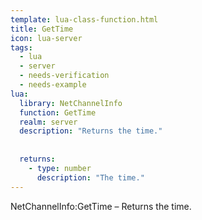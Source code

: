 ```yaml
---
template: lua-class-function.html
title: GetTime
icon: lua-server
tags:
  - lua
  - server
  - needs-verification
  - needs-example
lua:
  library: NetChannelInfo
  function: GetTime
  realm: server
  description: "Returns the time."
  
  
  returns:
    - type: number
      description: "The time."
---
```


<div class="lua__search__keywords">
NetChannelInfo:GetTime &#x2013; Returns the time.
</div>
